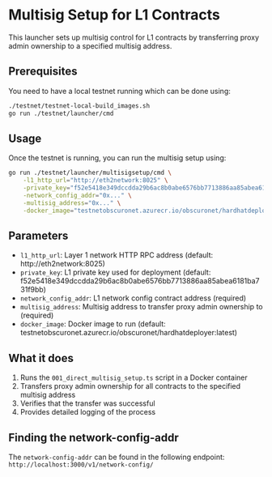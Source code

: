 # Multisig Setup for L1 Contracts

This launcher sets up multisig control for L1 contracts by transferring proxy admin ownership to a specified multisig address.

## Prerequisites

You need to have a local testnet running which can be done using:

```bash
./testnet/testnet-local-build_images.sh                                         
go run ./testnet/launcher/cmd
```

## Usage

Once the testnet is running, you can run the multisig setup using:

```bash
go run ./testnet/launcher/multisigsetup/cmd \
    -l1_http_url="http://eth2network:8025" \
    -private_key="f52e5418e349dccdda29b6ac8b0abe6576bb7713886aa85abea6181ba731f9bb" \
    -network_config_addr="0x..." \
    -multisig_address="0x..." \
    -docker_image="testnetobscuronet.azurecr.io/obscuronet/hardhatdeployer:latest"
```

## Parameters

- `l1_http_url`: Layer 1 network HTTP RPC address (default: http://eth2network:8025)
- `private_key`: L1 private key used for deployment (default: f52e5418e349dccdda29b6ac8b0abe6576bb7713886aa85abea6181ba731f9bb)
- `network_config_addr`: L1 network config contract address (required)
- `multisig_address`: Multisig address to transfer proxy admin ownership to (required)
- `docker_image`: Docker image to run (default: testnetobscuronet.azurecr.io/obscuronet/hardhatdeployer:latest)

## What it does

1. Runs the `001_direct_multisig_setup.ts` script in a Docker container
2. Transfers proxy admin ownership for all contracts to the specified multisig address
3. Verifies that the transfer was successful
4. Provides detailed logging of the process

## Finding the network-config-addr

The `network-config-addr` can be found in the following endpoint: `http://localhost:3000/v1/network-config/`
